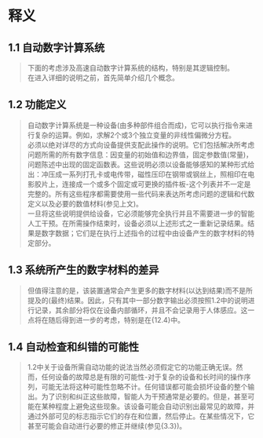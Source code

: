 # 释义
## 1.1 自动数字计算系统
> 下面的考虑涉及高速自动数字计算系统的结构，特别是其逻辑控制。<br>在进入详细的说明之前，首先简单介绍几个概念。
## 1.2 功能定义
> 自动数字计算系统是一种设备(由多种部件组合而成)，它可以执行指令来进行复杂的运算。例如，求解2个或3个独立变量的非线性偏微分方程。<br>必须以绝对详尽的方式向设备提供支配此操作的说明。它们包括解决所考虑问题所需的所有数字信息：因变量的初始值和边界值，固定参数值(常量)，问题陈述中出现的固定函数表。这些说明必须以设备能够感知的某种形式给出：冲压成一系列打孔卡或电传带，磁性压印在钢带或钢丝上，照相印在电影胶片上，连接成一个或多个固定或可更换的插件板-这个列表并不一定是完整的。所有这些程序都需要使用一些代码来表达所考虑问题的逻辑和代数定义以及必要的数值材料(参见上文)。<br>一旦将这些说明提供给设备，它必须能够完全执行并且不需要进一步的智能人工干预。在所需操作结束时，设备必须以上述形式之一重新记录结果。结果是数字数据；它们是在执行上述指令的过程中由设备产生的数字材料的特定部分。
## 1.3 系统所产生的数字材料的差异
> 但值得注意的是，该装置通常会产生更多的数字材料(以达到结果)而不是所提及的(最终)结果。因此，只有其中一部分数字输出必须按照1.2中的说明进行记录，其余部分将仅在设备内部循环，并且不会记录用于人体感应。这一点将在随后得到进一步的考虑，特别是在{12.4}中。
## 1.4 自动检查和纠错的可能性
> 1.2中关于设备所需自动功能的说法当然必须假定它的功能正确无误。然而，任何设备的故障总是有限的可能性-对于复杂的设备和长时间的操作序列，可能无法将这种可能性忽略不计。任何错误都可能会损坏设备的整个输出。为了识别和纠正这些故障，智能人为干预通常是必要的。但是，甚至可能在某种程度上避免这些现象。该设备可能会自动识别出最常见的故障，并通过外部可见的标志指示它们的存在和位置，然后停止。在某些情况下，它甚至可能会自动进行必要的修正并继续(参见{3.3})。
